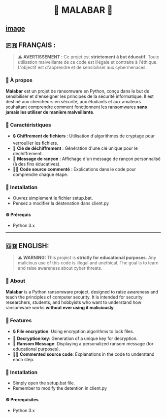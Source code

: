 <h1 align="center">🫧 MALABAR 🫧</h1>

[image](https://i.imgur.com/FRnzumX.png)
---

## 🇫🇷 FRANÇAIS :

> **⚠️ AVERTISSEMENT :** Ce projet est **strictement à but éducatif**. Toute utilisation malveillante de ce code est illégale et contraire à l'éthique. L'objectif est d'apprendre et de sensibiliser aux cybermenaces.

### 📖 À propos

**Malabar** est un projet de ransomware en Python, conçu dans le but de sensibiliser et d'enseigner les principes de la sécurité informatique. Il est destiné aux chercheurs en sécurité, aux étudiants et aux amateurs souhaitant comprendre comment fonctionnent les ransomwares **sans jamais les utiliser de manière malveillante**.

### 📜 Caractéristiques

- 🔒 **Chiffrement de fichiers** : Utilisation d'algorithmes de cryptage pour verrouiller les fichiers.
- 🧩 **Clé de déchiffrement** : Génération d'une clé unique pour le déchiffrement.
- 📑 **Message de rançon** : Affichage d'un message de rançon personnalisé (à des fins éducatives).
- 🧑‍💻 **Code source commenté** : Explications dans le code pour comprendre chaque étape.

### 🚀 Installation
- Ouvrez simplement le fichier setup.bat.
- Pensez a modifier la déstenation dans client.py
#### ⚙️ Prérequis

- Python 3.x

---

## 🇬🇧 ENGLISH:

> **⚠️ WARNING:** This project is **strictly for educational purposes**. Any malicious use of this code is illegal and unethical. The goal is to learn and raise awareness about cyber threats.

### 📖 About

**Malabar** is a Python ransomware project, designed to raise awareness and teach the principles of computer security. It is intended for security researchers, students, and hobbyists who want to understand how ransomware works **without ever using it maliciously**.

### 📜 Features

- 🔒 **File encryption**: Using encryption algorithms to lock files.
- 🧩 **Decryption key**: Generation of a unique key for decryption.
- 📑 **Ransom Message**: Displaying a personalized ransom message (for educational purposes).
- 🧑‍💻 **Commented source code**: Explanations in the code to understand each step.

### 🚀 Installation
- Simply open the setup.bat file.
- Remember to modify the detention in client.py
#### ⚙️ Prerequisites

- Python 3.x

